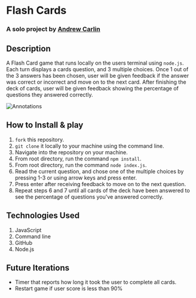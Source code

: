 # Flash Cards

### A solo project by [Andrew Carlin](https://github.com/AndieDrew)

## Description

A Flash Card game that runs locally on the users terminal using `node.js`.
Each turn displays a cards question, and 3 multiple choices.
Once 1 out of the 3 answers has been chosen, user will be given feedback if the answer was correct or incorrect and move on to the next card. After finishing the deck of cards, user will be given feedback showing the percentage of questions they answered correctly.


![Annotations](https://media.giphy.com/media/ywQFtjqgQCd4BU46bu/giphy.gif)

## How to Install & play
1. `fork` this repository.
2. `git clone` it locally to your machine using the command line.
3. Navigate into the repository on your machine.
4. From root directory, run the command `npm install`.
5. From root directory, run the command `node index.js`.
6. Read the current question, and chose one of the multiple choices by pressing 1-3 or using arrow keys and press enter.
7. Press enter after receiving feedback to move on to the next question.
8. Repeat steps 6 and 7 until all cards of the deck have been answered to see the percentage of questions you've answered correctly.

## Technologies Used
1. JavaScript
2. Command line
3. GitHub
4. Node.js

## Future Iterations
- Timer that reports how long it took the user to complete all cards.
- Restart game if user score is less than 90%
